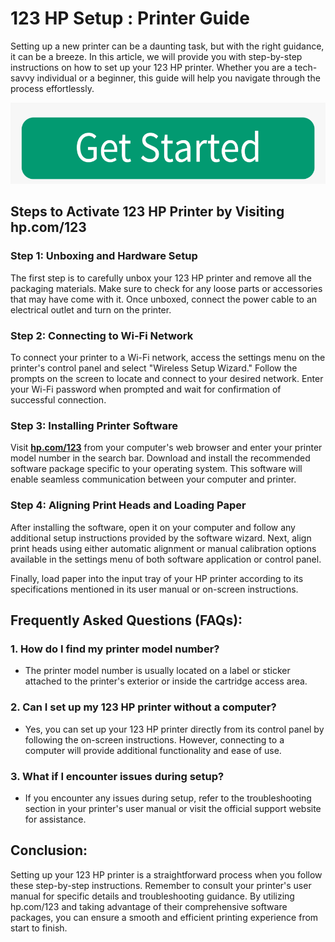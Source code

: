 # 123 HP Setup : Printer Guide

Setting up a new printer can be a daunting task, but with the right guidance, it can be a breeze. In this article, we will provide you with step-by-step instructions on how to set up your 123 HP printer. Whether you are a tech-savvy individual or a beginner, this guide will help you navigate through the process effortlessly. 

[![hp.com/123](getstarted.png)](https://printersqa.com/123-hp-com-setup/)

## Steps to Activate 123 HP Printer by Visiting hp.com/123

### Step 1: Unboxing and Hardware Setup

The first step is to carefully unbox your 123 HP printer and remove all the packaging materials. Make sure to check for any loose parts or accessories that may have come with it. Once unboxed, connect the power cable to an electrical outlet and turn on the printer.

### Step 2: Connecting to Wi-Fi Network

To connect your printer to a Wi-Fi network, access the settings menu on the printer's control panel and select "Wireless Setup Wizard." Follow the prompts on the screen to locate and connect to your desired network. Enter your Wi-Fi password when prompted and wait for confirmation of successful connection.

### Step 3: Installing Printer Software

Visit **[hp.com/123](https://printersqa.com/123-hp-com-setup/)** from your computer's web browser and enter your printer model number in the search bar. Download and install the recommended software package specific to your operating system. This software will enable seamless communication between your computer and printer.

### Step 4: Aligning Print Heads and Loading Paper

After installing the software, open it on your computer and follow any additional setup instructions provided by the software wizard. Next, align print heads using either automatic alignment or manual calibration options available in the settings menu of both software application or control panel.

Finally, load paper into the input tray of your HP printer according to its specifications mentioned in its user manual or on-screen instructions.

## Frequently Asked Questions (FAQs):

### 1. How do I find my printer model number?

- The printer model number is usually located on a label or sticker attached to the printer's exterior or inside the cartridge access area.

### 2. Can I set up my 123 HP printer without a computer?

- Yes, you can set up your 123 HP printer directly from its control panel by following the on-screen instructions. However, connecting to a computer will provide additional functionality and ease of use.

### 3. What if I encounter issues during setup?

- If you encounter any issues during setup, refer to the troubleshooting section in your printer's user manual or visit the official support website for assistance.

## Conclusion:

Setting up your 123 HP printer is a straightforward process when you follow these step-by-step instructions. Remember to consult your printer's user manual for specific details and troubleshooting guidance. By utilizing hp.com/123 and taking advantage of their comprehensive software packages, you can ensure a smooth and efficient printing experience from start to finish.
